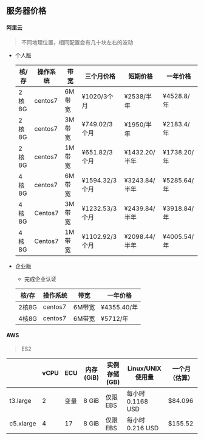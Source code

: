 ## 服务器价格

#### 阿里云

> 不同地理位置，相同配置会有几十块左右的波动

- 个人版

  | 核/存 | 操作系统 | 带宽   | 三个月价格     | 短期价格      | 一年价格    |
  | ----- | -------- | ------ | -------------- | ------------- | ----------- |
  | 2核8G | centos7  | 6M带宽 | ¥1020/3个月    | ¥2538/半年    | ¥4528.8/年  |
  | 2核8G | centos7  | 3M带宽 | ¥749.02/3个月  | ¥1950/半年    | ¥2183.4/年  |
  | 2核8G | centos7  | 1M带宽 | ¥651.82/3个月  | ¥1432.20/半年 | ¥1738.20/年 |
  | 4核8G | centos7  | 6M带宽 | ¥1594.32/3个月 | ¥3243.84/半年 | ¥5285.64/年 |
  | 4核8G | Centos7  | 3M带宽 | ¥1232.53/3个月 | ¥2439.84/半年 | ¥3918.84/年 |
  | 4核8G | Centos7  | 1M带宽 | ¥1102.92/3个月 | ¥2098.44/半年 | ¥4005.54/年 |

- 企业版

  - 完成企业认证

  | 核/存 | 操作系统 | 带宽   | 一年价格    |
  | ----- | -------- | ------ | ----------- |
  | 2核8G | centos7  | 6M带宽 | ¥4355.40/年 |
  | 4核8G | centos7  | 6M带宽 | ¥5712/年    |

#### AWS

> ES2

|           | vCPU | ECU  | 内存 (GiB) | 实例存储 (GB) | Linux/UNIX 使用量 | 一个月（估算） |
| --------- | ---- | ---- | ---------- | ------------- | ----------------- | -------------- |
| t3.large  | 2    | 变量 | 8 GiB      | 仅限 EBS      | 每小时 0.1168 USD | $84.096        |
| c5.xlarge | 4    | 17   | 8 GiB      | 仅限 EBS      | 每小时 0.216 USD  | $155.52        |